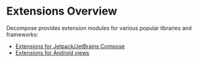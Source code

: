# Extensions Overview

Decompose provides extension modules for various popular libraries and frameworks:

- [Extensions for Jetpack/JetBrains Compose](compose.md)
- [Extensions for Android views](android.md)
